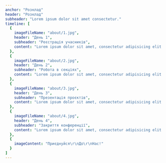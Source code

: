 ```yaml
---
anchor: "Розклад"
header: "Розклад"
subheader: "Lorem ipsum dolor sit amet consectetur."
timeline: [
  {
    imageFileName: "about/1.jpg",
    header: "День 1",
    subheader: "Реєстрація учасників",
    content: "Lorem ipsum dolor sit amet, consectetur adipisicing elit. Minima maxime quam architecto quo inventore harum ex magni, dicta impedit."
  },
  {
    imageFileName: "about/2.jpg",
    header: "День 2",
    subheader: "Робота в секціях",
    content: "Lorem ipsum dolor sit amet, consectetur adipisicing elit. Minima maxime quam architecto quo inventore harum ex magni, dicta impedit."
  },
  {
    imageFileName: "about/3.jpg",
    header: "День 3",
    subheader: "Презентація проєктів",
    content: "Lorem ipsum dolor sit amet, consectetur adipisicing elit. Minima maxime quam architecto quo inventore harum ex magni, dicta impedit."
  },
  {
    imageFileName: "about/4.jpg",
    header: "День 4",
    subheader: "Закриття конференції",
    content: "Lorem ipsum dolor sit amet, consectetur adipisicing elit. Minima maxime quam architecto quo inventore harum ex magni, dicta impedit."
  },
  {
    imageContent: "Приєднуйся\r\nДо\r\nНас!"
  }
]
---
```

